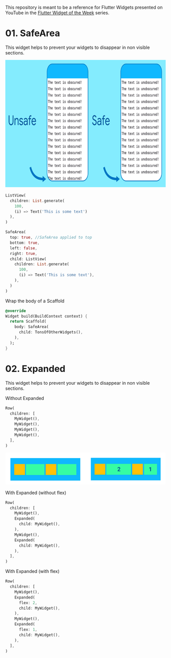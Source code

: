 This repository is meant to be a reference for Flutter Widgets presented on YouTube in the [Flutter Widget of the Week](https://www.youtube.com/playlist?list=PLjxrf2q8roU23XGwz3Km7sQZFTdB996iG) series.

# 01. SafeArea

This widget helps to prevent your widgets to disappear in non visible sections.

<img src="/images/01_SafeArea.png" alt="With and without SafeArea" height="400"/>

```dart
ListView(
  children: List.generate(
    100,
    (i) => Text('This is some text')
  ),
)
```


```dart
SafeArea(
  top: true, //SafeArea applied to top
  bottom: true,
  left: false,
  right: true,
  child: ListView(
    children: List.generate(
      100,
      (i) => Text('This is some text'),
    ),
  )
)
```

Wrap the body of a Scaffold

```dart
@override
Widget build(BuildContext context) {
  return Scaffold(
    body: SafeArea(
      child: TonsOfOtherWidgets(),
    ),
  );
}
```

# 02. Expanded

This widget helps to prevent your widgets to disappear in non visible sections.

Without Expanded
```dart
Row(
  children: [
    MyWidget(),
    MyWidget(),
    MyWidget(),
    MyWidget(),
  ],
)
```

<img src="/images/02_Expanded.png" alt="With and without Expanded" height="100"/>

With Expanded (without flex)

```dart
Row(
  children: [
    MyWidget(),
    Expanded(
      child: MyWidget(),
    ),
    MyWidget(),
    Expanded(
      child: MyWidget(),
    ), 
  ],
)
```

With Expanded (with flex)

```dart
Row(
  children: [
    MyWidget(),
    Expanded(
      flex: 2,
      child: MyWidget(),
    ),
    MyWidget(),
    Expanded(
      flex: 1,
      child: MyWidget(),
    ), 
  ],
)
```
